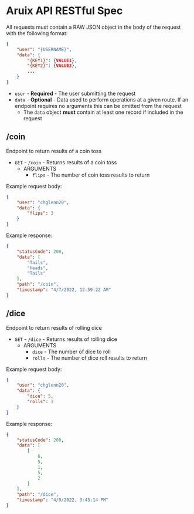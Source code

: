 # Aruix API RESTful Spec

All requests must contain a RAW JSON object in the body of the request with the following format:  

```JSON
{
    "user": "{USERNAME}",
    "data": {
        "{KEY1}": {VALUE1},
        "{KEY2}": {VALUE2},
        ...
    }
}
```

- `user` - **Required** - The user submitting the request
- `data` - **Optional** - Data used to perform operations at a given route. If an endpoint requires no arguments this can be omitted from the request
    - The `data` object **must** contain at least one record if included in the request 

## /coin

Endpoint to return results of a coin toss

- `GET` - `/coin` - Returns results of a coin toss
    - ARGUMENTS 
        - `flips` - The number of coin toss results to return

Example request body: 
```JSON
{
    "user": "chglenn20",
    "data": {
        "flips": 3
    }
}
```

Example response: 
```JSON
{
    "statusCode": 200,
    "data": [
        "Tails",
        "Heads",
        "Tails"
    ],
    "path": "/coin",
    "timestamp": "4/7/2022, 12:59:22 AM"
}
```

## /dice

Endpoint to return results of rolling dice

- `GET` - `/dice` - Returns results of rolling dice
    - ARGUMENTS 
        - `dice` - The number of dice to roll
        - `rolls` - The number of dice roll results to return

Example request body: 
```JSON
{
    "user": "chglenn20",
    "data": {
        "dice": 5,
        "rolls": 1
    }
}
```

Example response: 
```JSON
{
    "statusCode": 200,
    "data": [
        [
            6,
            5,
            1,
            5,
            2
        ]
    ],
    "path": "/dice",
    "timestamp": "4/9/2022, 3:45:14 PM"
}
```
